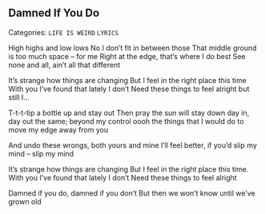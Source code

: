 ## Damned If You Do
Categories: `LIFE IS WEIRD` `LYRICS`

High highs and low lows
No I don’t fit in between those
That middle ground is too much space – for me
Right at the edge, that’s where I do best
See none and all, ain’t all that different 

It’s strange how things are changing
But I feel in the right place this time
With you I’ve found that lately I don’t
Need these things to feel alright but still I...

T-t-t-tip a bottle up and stay out
Then pray the sun will stay down
day in, day out the same; beyond my control
oooh the things that I would do
to move my edge away from you

And undo these wrongs, both yours and mine
I’ll feel better, if you’d slip my mind – slip my mind

It’s strange how things are changing
But I feel in the right place this time.
With you I’ve found that lately I don’t
Need these things to feel alright

Damned if you do, damned if you don’t
But then we won’t know
until we’ve grown old
